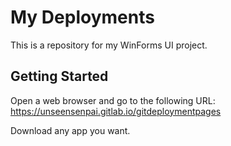 # My Deployments

This is a repository for my WinForms UI project.

## Getting Started

Open a web browser and go to the following URL:
https://unseensenpai.gitlab.io/gitdeploymentpages

Download any app you want.
